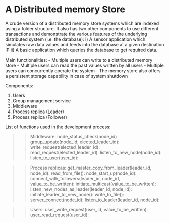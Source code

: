 # A Distributed memory Store 
A crude version of a distributed memory store systems which are indexed using a folder structure. It also has two other components to use different transactions and demonstrate the various features of the underlying distributed system (i.e. the database): i) A sensor application which simulates raw data values and feeds into the database at a given destination IP ii) A basic application which queries the database to get required data.

Main functionalities: 
    - Multiple users can write to a distributed memory store
    - Multiple users can read the past values written by all users
    - Multiple users can concurrently operate the system
    - The memory store also offers a persistent storage capability in case of system shutdown
    
Components: 
1) Users
2) Group management service
3) Middleware
4) Process replica (Leader)
5) Process replica (Follower)

List of functions used in the development process:

>>Middleware:
node_status_check(node_id)
group_update(node_id, elected_leader_id):
write_request(elected_leader_id):
read_request(elected_leader_id):
listen_to_new_node(node_id):
listen_to_user(user_id):

>>Process replicas:
get_master_copy_from_leader(leader_id, node_id):
read_from_file():
node_start_up(node_id):
connect_with_followers(leader_id, node_id, value_to_be_written):
initiate_multicast(value_to_be_written):
listen_new_nodes_as_leader(leader_id, node_id):
initiate_leader_to_new_node():
write_to_file():
server_connect(node_id):
listen_to_leader(leader_id, node_id):

>>Users:
user_write_request(user_id, value_to_be_written):
user_read_request(user_id):




